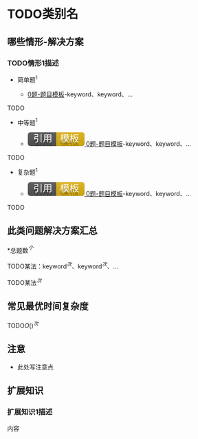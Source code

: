 # TODO类别名

## 哪些情形-解决方案

### TODO情形1描述

+ 简单题$^1$

  + [0题-题目模板]-keyword、keyword、...

TODO

+ 中等题$^1$

  + [![[引用][模板]](/figures/Ref-Template.svg) 0题-题目模板](/0-ProblemTemplate.md)-keyword、keyword、...

TODO

+ 复杂题$^1$

  + [![[引用][模板]](/figures/Ref-Template.svg) 0题-题目模板](/0-ProblemTemplate.md)-keyword、keyword、...

TODO

## 此类问题解决方案汇总

\*总题数$^个$

TODO某法：keyword$^次$、keyword$^次$、...

TODO某法$^次$

## 常见最优时间复杂度

TODO$O()^次$

## 注意

+ 此处写注意点

## 扩展知识

### 扩展知识1描述

内容

<!-- 题目链接 -->
[0题-题目模板]:0-ProblemTemplate.md
